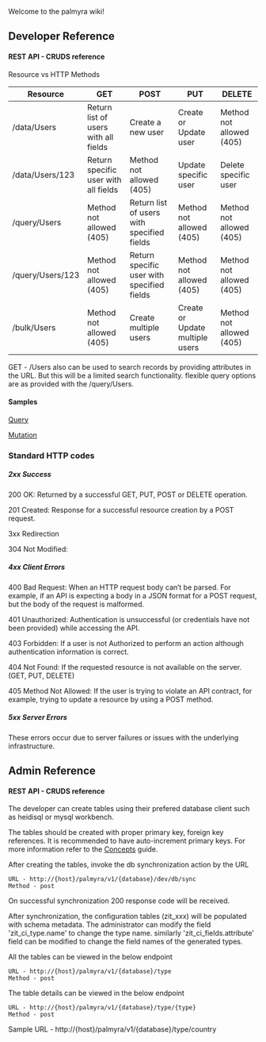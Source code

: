 Welcome to the palmyra wiki!



## Developer Reference

#### REST API - CRUDS  reference

Resource vs HTTP Methods

| Resource         | GET                                  | POST                                       | PUT                             | DELETE                   |
| ---------------- | ------------------------------------ | ------------------------------------------ | ------------------------------- | ------------------------ |
| /data/Users      | Return list of users with all fields | Create a new user                          | Create or Update user           | Method not allowed (405) |
| /data/Users/123  | Return specific user with all fields | Method not allowed (405)                   | Update specific user            | Delete specific user     |
| /query/Users     | Method not allowed (405)             | Return list of users with specified fields | Method not allowed (405)        | Method not allowed (405) |
| /query/Users/123 | Method not allowed (405)             | Return specific user with specified fields | Method not allowed (405)        | Method not allowed (405) |
| /bulk/Users      | Method not allowed (405)             | Create multiple users                      | Create or Update multiple users | Method not allowed (405) |

GET - /Users  also can be used to search records by providing attributes in the URL. But this will be a limited search functionality. flexible query options are as provided with the /query/Users.



#### Samples

[Query](DML/query.md)

[Mutation](DML/mutation.md)



### Standard HTTP codes 

##### 2xx Success

200 OK: Returned by a successful GET, PUT, POST or DELETE operation.

201 Created: Response for a successful resource creation by a POST request.

3xx Redirection

304 Not Modified: 

##### 4xx Client Errors

400 Bad Request: When an HTTP request body can’t be parsed. For example, if an API is expecting a body in a JSON format for a POST request, but the body of the request is malformed.

401 Unauthorized: Authentication is unsuccessful (or credentials have not been provided) while accessing the API.

403 Forbidden: If a user is not Authorized to perform an action although authentication information is correct.

404 Not Found: If the requested resource is not available on the server.(GET, PUT, DELETE) 

405 Method Not Allowed: If the user is trying to violate an API contract, for example, trying to update a resource by using a POST method.

##### 5xx Server Errors

These errors occur due to server failures or issues with the underlying infrastructure.



## Admin Reference

#### REST API - CRUDS  reference

The developer can create tables using their prefered database client such as heidisql or mysql workbench.

The tables should be created with proper primary key, foreign key references. It is recommended to have auto-increment primary keys. For more information refer to the [Concepts](Concepts.md) guide. 

After creating the tables, invoke the db synchronization action by the URL 

```
URL - http://{host}/palmyra/v1/{database}/dev/db/sync
Method - post
```

On successful synchronization 200 response code will be received.



After synchronization, the configuration tables (zit_xxx) will be populated with schema metadata. The administrator can modify the field  'zit_ci_type.name'  to change the type name. similarly 'zit_ci_fields.attribute' field can be modified to change the field names of the generated types. 



All the tables can be viewed in the below endpoint 

```
URL - http://{host}/palmyra/v1/{database}/type
Method - post
```



The table details can be viewed in the below endpoint 

```
URL - http://{host}/palmyra/v1/{database}/type/{type}
Method - post
```



Sample URL - http://{host}/palmyra/v1/{database}/type/country